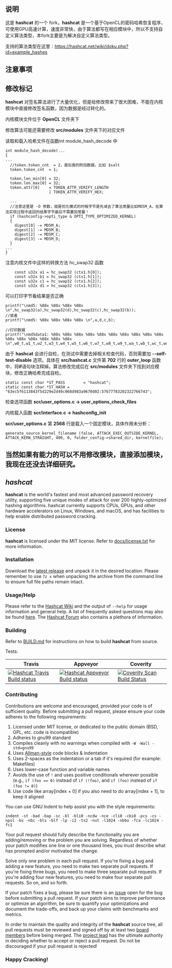 ## 说明 ##

这是 **hashcat** 的一个 fork，**hashcat** 是一个基于OpenCL的密码哈希恢复程序，可使用GPU高速计算，速度非常快，由于算法都写在相应模块中，所以不支持自定义算法类型，本fork主要是为解决自定义算法类型。

支持的算法类型在这里：https://hashcat.net/wiki/doku.php?id=example_hashes

## 注意事项 ##


## 修改标记 ##

**hashcat** 对签名算法进行了大量优化，但是给修改带来了很大困难，不能在内核模块中直接修改签名函数，因为数据是经过转化的。

内核模块文件位于 **OpenCL** 文件夹下

修改算法可能还需要修改 **src/modules** 文件夹下的对应文件

读取和载入哈希文件在函数int module_hash_decode 中

```
int module_hash_decode(...
{
...
  //token.token_cnt  = 2，是后面的附加数据，比如 $salt
  token.token_cnt  = 1;

  token.len_min[0] = 32;
  token.len_max[0] = 32;
  token.attr[0]    = TOKEN_ATTR_VERIFY_LENGTH
                   | TOKEN_ATTR_VERIFY_HEX;
                  
  ...
  //注意这里是 -O 参数，就是优化模式的时候字节是先减去了算法常量比如MD5M_A，在算法实现过程中返回的结果字节最后不需要加常量！
  if (hashconfig->opti_type & OPTI_TYPE_OPTIMIZED_KERNEL)
  {
    digest[0] -= MD5M_A;
    digest[1] -= MD5M_B;
    digest[2] -= MD5M_C;
    digest[3] -= MD5M_D;
  }
...
}
```

注意内核文件中这样的转换方法 hc_swap32 函数

```
    const u32x a1 = hc_swap32 (ctx1.h[0]);
    const u32x b1 = hc_swap32 (ctx1.h[1]);
    const u32x c1 = hc_swap32 (ctx1.h[2]);
    const u32x d1 = hc_swap32 (ctx1.h[3]);
```

可以打印字节看结果是否正确
```
printf("\nmd5: %08x %08x %08x %08x \n",hc_swap32(a),hc_swap32(d),hc_swap32(c),hc_swap32(b));
//或者
printf("\nmd5: %08x %08x %08x %08x \n",a,d,c,b);

//打印数据
printf("\nmd5data1: %08x %08x %08x %08x %08x %08x %08x %08x %08x %08x %08x %08x %08x %08x %08x %08x \n",w0_t,w1_t,w2_t,w3_t,w4_t,w5_t,w6_t,w7_t,w8_t,w9_t,wa_t,wb_t,wc_t,wd_t,we_t,wf_t);
```

由于 **hashcat** 会进行自检，在测试中需要去掉相关检查代码，否则需要加 **--self-test-disable** 选项。具体在 **src/hashcat.c** 文件第 **702** 行的 **outer_loop** 函数中，将**if**语句块注释掉。算法修改完成后在 **src/modules** 文件夹下找到对应模块，修改正确哈希完成自检。

```
static const char *ST_PASS        = "hashcat";
static const char *ST_HASH = "63ec5f6113843f5d229e2d49c068d983a9670d02:57677783202322766743";
```

检查选项函数 **scr/user_options.c -> user_options_check_files**

内核载入函数 **scr/interface.c -> hashconfig_init**

**scr/user_options.c** 第 **2568** 行是载入一个固定模块，具体作用未分析：

```
generate_source_kernel_filename (false, ATTACK_EXEC_OUTSIDE_KERNEL, ATTACK_KERN_STRAIGHT, 400, 0, folder_config->shared_dir, kernelfile);
```

##  当然如果有能力的可以不用修改模块，直接添加模块，我现在还没去详细研究。 ##

## *hashcat* ##

**hashcat** is the world's fastest and most advanced password recovery utility, supporting five unique modes of attack for over 200 highly-optimized hashing algorithms. hashcat currently supports CPUs, GPUs, and other hardware accelerators on Linux, Windows, and macOS, and has facilities to help enable distributed password cracking.

### License ###

**hashcat** is licensed under the MIT license. Refer to [docs/license.txt](docs/license.txt) for more information.

### Installation ###

Download the [latest release](https://hashcat.net/hashcat/) and unpack it in the desired location. Please remember to use `7z x` when unpacking the archive from the command line to ensure full file paths remain intact.

### Usage/Help ###

Please refer to the [Hashcat Wiki](https://hashcat.net/wiki/) and the output of `--help` for usage information and general help. A list of frequently asked questions may also be found [here](https://hashcat.net/wiki/doku.php?id=frequently_asked_questions). The [Hashcat Forum](https://hashcat.net/forum/) also contains a plethora of information.

### Building ###

Refer to [BUILD.md](BUILD.md) for instructions on how to build **hashcat** from source.

Tests:

Travis | Appveyor | Coverity
------ | -------- | --------
[![Hashcat Travis Build status](https://travis-ci.org/hashcat/hashcat.svg?branch=master)](https://travis-ci.org/hashcat/hashcat) | [![Hashcat Appveyor Build status](https://ci.appveyor.com/api/projects/status/github/hashcat/hashcat?branch=master&svg=true)](https://ci.appveyor.com/project/jsteube/hashcat) | [![Coverity Scan Build Status](https://scan.coverity.com/projects/11753/badge.svg)](https://scan.coverity.com/projects/hashcat)

### Contributing ###

Contributions are welcome and encouraged, provided your code is of sufficient quality. Before submitting a pull request, please ensure your code adheres to the following requirements:

1. Licensed under MIT license, or dedicated to the public domain (BSD, GPL, etc. code is incompatible)
2. Adheres to gnu99 standard
3. Compiles cleanly with no warnings when compiled with `-W -Wall -std=gnu99`
4. Uses [Allman-style](https://en.wikipedia.org/wiki/Indent_style#Allman_style) code blocks & indentation
5. Uses 2-spaces as the indentation or a tab if it's required (for example: Makefiles)
6. Uses lower-case function and variable names
7. Avoids the use of `!` and uses positive conditionals wherever possible (e.g., `if (foo == 0)` instead of `if (!foo)`, and `if (foo)` instead of `if (foo != 0)`)
8. Use code like array[index + 0] if you also need to do array[index + 1], to keep it aligned

You can use GNU Indent to help assist you with the style requirements:

```
indent -st -bad -bap -sc -bl -bli0 -ncdw -nce -cli0 -cbi0 -pcs -cs -npsl -bs -nbc -bls -blf -lp -i2 -ts2 -nut -l1024 -nbbo -fca -lc1024 -fc1
```

Your pull request should fully describe the functionality you are adding/removing or the problem you are solving. Regardless of whether your patch modifies one line or one thousand lines, you must describe what has prompted and/or motivated the change.

Solve only one problem in each pull request. If you're fixing a bug and adding a new feature, you need to make two separate pull requests. If you're fixing three bugs, you need to make three separate pull requests. If you're adding four new features, you need to make four separate pull requests. So on, and so forth.

If your patch fixes a bug, please be sure there is an [issue](https://github.com/hashcat/hashcat/issues) open for the bug before submitting a pull request. If your patch aims to improve performance or optimize an algorithm, be sure to quantify your optimizations and document the trade-offs, and back up your claims with benchmarks and metrics.

In order to maintain the quality and integrity of the **hashcat** source tree, all pull requests must be reviewed and signed off by at least two [board members](https://github.com/orgs/hashcat/people) before being merged. The [project lead](https://github.com/jsteube) has the ultimate authority in deciding whether to accept or reject a pull request. Do not be discouraged if your pull request is rejected!

### Happy Cracking!
